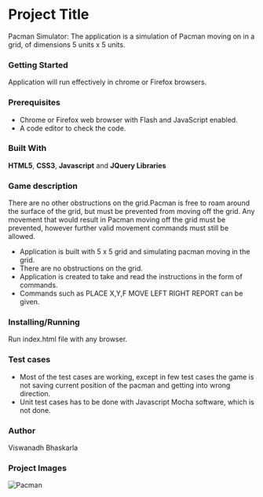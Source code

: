 # Project Title
Pacman Simulator: The application is a simulation of Pacman moving on in a grid, of dimensions 5 units x 5 units.

### Getting Started
Application will run effectively in chrome or Firefox browsers.

### Prerequisites
* Chrome or Firefox web browser with Flash and JavaScript enabled.
* A code editor to check the code.

### Built With
__HTML5__, __CSS3__, __Javascript__ and __JQuery Libraries__

### Game description
There are no other obstructions on the grid.Pacman is free to roam around the surface of the grid, but must be prevented from moving off the grid. Any movement that would result in Pacman moving off the grid must be prevented, however further valid movement commands must still be allowed.

* Application is built with 5 x 5 grid and simulating pacman moving in the grid.
* There are no obstructions on the grid.
* Application is created to take and read the instructions in the form of commands.
* Commands such as PLACE X,Y,F MOVE LEFT RIGHT REPORT can be given.

### Installing/Running
Run index.html file with any browser.

### Test cases
* Most of the test cases are working, except in few test cases the game is not saving current position of the pacman and getting into     wrong direction.
* Unit test cases has to be done with Javascript Mocha software, which is not done.

### Author
Viswanadh Bhaskarla

### Project Images

![Pacman](https://user-images.githubusercontent.com/6322818/79625940-d6018c00-816f-11ea-8463-774161bcd2c9.PNG)

